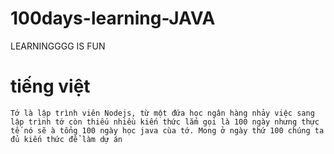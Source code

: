 # 100days-learning-JAVA
LEARNINGGGG
IS
FUN

# tiếng việt
    Tớ là lập trình viên Nodejs, từ một đứa học ngân hàng nhảy việc sang lập trình tớ còn thiếu nhiều kiến thức lắm gọi là 100 ngày nhưng thực tế nó sẽ à tổng 100 ngày học java cùa tớ. Mong ở ngày thứ 100 chúng ta đủ kiến thức để làm dự án
